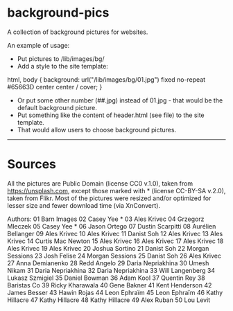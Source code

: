 # background-pics

A collection of background pictures for websites.

An example of usage:
- Put pictures to /lib/images/bg/
- Add a style to the site template:

html, body {
    background: url("/lib/images/bg/01.jpg") fixed no-repeat #65663D center center / cover;
}

- Or put some other number (##.jpg) instead of 01.jpg - that would be the default background picture.
- Put something like the content of header.html (see file) to the site template.
- That would allow users to choose background pictures.

----

# Sources
All the pictures are Public Domain (license CC0 v.1.0), taken from https://unsplash.com,
except those marked with * (license CC-BY-SA v.2.0), taken from Flikr.
Most of the pictures were resized and/or optimized for lesser size and fewer download time (via XnConvert).

Authors:
01 Barn Images
02 Casey Yee *
03 Ales Krivec
04 Grzegorz Mleczek
05 Casey Yee *
06 Jason Ortego
07 Dustin Scarpitti
08 Aurélien Bellanger
09 Ales Krivec
10 Ales Krivec
11 Danist Soh
12 Ales Krivec
13 Ales Krivec
14 Curtis Mac Newton
15 Ales Krivec
16 Ales Krivec
17 Ales Krivec
18 Ales Krivec
19 Ales Krivec
20 Joshua Sortino
21 Danist Soh
22 Morgan Sessions
23 Josh Felise
24 Morgan Sessions
25 Danist Soh
26 Ales Krivec
27 Anna Demianenko
28 Redd Angelo
29 Daria Nepriakhina
30 Umesh Nikam
31 Daria Nepriakhina
32 Daria Nepriakhina
33 Will Langenberg
34 Lukasz Szmigiel
35 Daniel Bowman
36 Adam Kool
37 Quentin Rey
38 Baristas Co
39 Ricky Kharawala
40 Gene Bakner
41 Kent Henderson
42 James Besser
43 Hawin Rojas
44 Leon Ephraïm
45 Leon Ephraïm
46 Kathy Hillacre
47 Kathy Hillacre
48 Kathy Hillacre
49 Alex Ruban
50 Lou Levit
